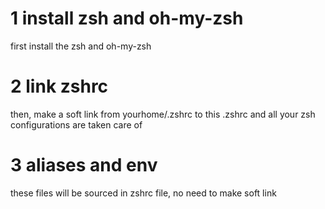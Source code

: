 # 1 install zsh and oh-my-zsh
first install the zsh and oh-my-zsh

# 2 link zshrc
then, make a soft link from yourhome/.zshrc to this .zshrc
and all your zsh configurations are taken care of

# 3 aliases and env 
these files will be sourced in zshrc file, no need to make soft link
